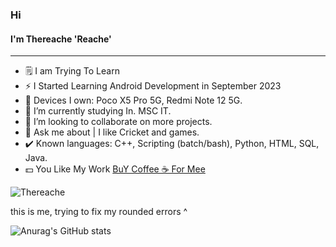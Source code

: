 ### Hi 
#### I'm Thereache 'Reache'
---

- 🗒️ I am Trying To Learn
- ⚡️ I Started Learning Android Development in September 2023 
- 📱 Devices I own: Poco X5 Pro 5G, Redmi Note 12 5G.
- 🌱 I’m currently studying In. MSC IT.
- 👯 I’m looking to collaborate on more projects.
- 💬 Ask me about | I like Cricket and games.
- ✔️ Known languages: C++, Scripting (batch/bash), Python, HTML, SQL, Java.
- 💵 You Like My Work [BuY Coffee ☕ For Mee](https://www.paypal.com/paypalme/thereache)

<img src="https://komarev.com/ghpvc/?username=Thereache&style=flat-square" alt="Thereache" /><br>

this is me, trying to fix my rounded errors ^


![Anurag's GitHub stats](https://github-readme-stats.vercel.app/api?username=Thereache&show_icons=true&theme=transparent)
